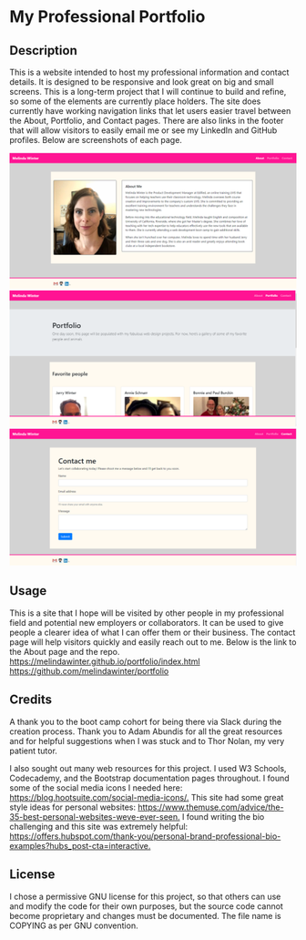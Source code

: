 # My Professional Portfolio

## Description

This is a website intended to host my professional information and contact details. It is designed to be responsive and look great on big and small screens. This is a long-term project that I will continue to build and refine, so some of the elements are currently place holders. The site does currently have working navigation links that let users easier travel between the About, Portfolio, and Contact pages. There are also links in the footer that will allow visitors to easily email me or see my LinkedIn and GitHub profiles. Below are screenshots of each page.

![About Page](about-me.png)
![Portfolio Page](portfolio.png)
![Contact Page](contact.png)

## Usage

This is a site that I hope will be visited by other people in my professional field and potential new employers or collaborators. It can be used to give people a clearer idea of what I can offer them or their business. The contact page will help visitors quickly and easily reach out to me. Below is the link to the About page and the repo.
<https://melindawinter.github.io/portfolio/index.html>
<https://github.com/melindawinter/portfolio>

## Credits

A thank you to the boot camp cohort for being there via Slack during the creation process. Thank you to Adam Abundis for all the great resources and for helpful suggestions when I was stuck and to Thor Nolan, my very patient tutor.

I also sought out many web resources for this project. I used W3 Schools, Codecademy, and the Bootstrap documentation pages throughout. I found some of the social media icons I needed here: <https://blog.hootsuite.com/social-media-icons/.> This site had some great style ideas for personal websites: <https://www.themuse.com/advice/the-35-best-personal-websites-weve-ever-seen.> I found writing the bio challenging and this site was extremely helpful: <https://offers.hubspot.com/thank-you/personal-brand-professional-bio-examples?hubs_post-cta=interactive.>

## License

I chose a permissive GNU license for this project, so that others can use and modify the code for their own purposes, but the source code cannot become proprietary and changes must be documented. The file name is COPYING as per GNU convention.

